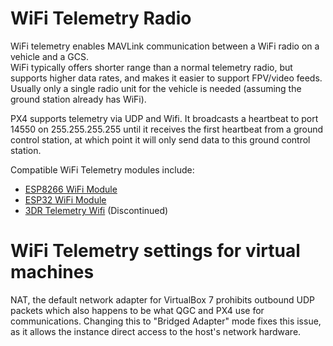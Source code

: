 # WiFi Telemetry Radio

WiFi telemetry enables MAVLink communication between a WiFi radio on a vehicle and a GCS.  
WiFi typically offers shorter range than a normal telemetry radio, but supports higher data rates, and makes it easier to support FPV/video feeds. 
Usually only a single radio unit for the vehicle is needed (assuming the ground station already has WiFi).

PX4 supports telemetry via UDP and Wifi. It broadcasts a heartbeat to port 14550 on 255.255.255.255 until it receives the first heartbeat from a ground control station, at which point it will only send data to this ground control station.

Compatible WiFi Telemetry modules include:
* [ESP8266 WiFi Module](../telemetry/esp8266_wifi_module.md)
* [ESP32 WiFi Module](../telemetry/esp32_wifi_module.md)
* [3DR Telemetry Wifi](../telemetry/3dr_telemetry_wifi.md) (Discontinued)

# WiFi Telemetry settings for virtual machines
NAT, the default network adapter for VirtualBox 7 prohibits outbound UDP packets which also happens to be what QGC and PX4 use for communications. Changing this to "Bridged Adapter" mode fixes this issue, as it allows the instance direct access to the host's network hardware.
